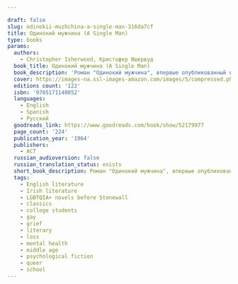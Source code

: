 ```yaml
---

draft: false
slug: odinokii-muzhchina-a-single-man-316da7cf
title: Одинокий мужчина (A Single Man)
type: books
params:
  authors:
    - Christopher Isherwood, Кристофер Ишервуд
  book_title: Одинокий мужчина (A Single Man)
  book_description: 'Роман "Одинокий мужчина", впервые опубликованный в 1964 году и экранизированный в 2009-м Томом Фордом (с Колином Фертом в главной роли), - одно из самых известных произведений Ишервуда. Один день из жизни немолодого университетского профессора, недавно потерявшего самого близкого человека - и теперь не знающего, как и зачем жить дальше. Он постоянно окружен людьми - людьми, которые, пожалуй, даже любят его и уж точно стараются понять и поддержать. Но их благие намерения лишь заставляют его тем сильнее чувствовать свое абсолютное одиночество. "When A Single Man was originally published, it shocked many by its frank, sympathetic, and moving portrayal of a gay man in midlife. George, the protagonist, is adjusting to life on his own after the sudden death of his partner, determined to persist in the routines of his daily life. An Englishman and a professor living in suburban Southern California, he is an outsider in every way, and his internal reflections and interactions with others reveal a man who loves being alive despite everyday injustices and loneliness. Wry, suddenly manic, constantly funny, surprisingly sad, this novel catches the true textures of life itself."--BOOK JACKET.'
  cover: https://images-na.ssl-images-amazon.com/images/S/compressed.photo.goodreads.com/books/1569950915l/52179977.jpg
  editions count: '122'
  isbn: '9785171140052'
  languages:
    - English
    - Spanish
    - Русский
  goodreads_link: https://www.goodreads.com/book/show/52179977
  page_count: '224'
  publication_year: '1964'
  publishers:
    - АСТ
  russian_audioversion: false
  russian_translation_status: exists
  short_book_description: Роман "Одинокий мужчина", впервые опубликованный в 1964 году и экранизированный в 2009-м Томом Фордом (с Колином Фертом в главной роли), - одно из самых известных произведений Ишервуда…
  tags:
    - English literature
    - Irish literature
    - LGBTQIA+ novels before Stonewall
    - classics
    - college students
    - gay
    - grief
    - literary
    - loss
    - mental health
    - middle age
    - psychological fiction
    - queer
    - school
---
```


